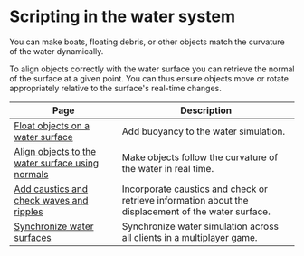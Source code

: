 # Scripting in the water system

You can make boats, floating debris, or other objects match the curvature of the water dynamically.

To align objects correctly with the water surface you can retrieve the normal of the surface at a given point. You can thus ensure objects move or rotate appropriately relative to the surface's real-time changes.

| **Page**                                                                                                 | **Description**                                                                                             |
|----------------------------------------------------------------------------------------------------------|-------------------------------------------------------------------------------------------------------------|
| [Float objects on a water surface](float-objects-on-a-water-surface.md)                                  | Add buoyancy to the water simulation.                                                                       |
| [Align objects to the water surface using normals](align-objects-to-water-surface-using-normals.md)      | Make objects follow the curvature of the water in real time.                                                |
| [Add caustics and check waves and ripples](add-caustics-and-foam-and-check-waves-and-ripples.md) | Incorporate caustics and check or retrieve information about the displacement of the water surface. |
| [Synchronize water surfaces](synchronize-water-surfaces.md)                                              | Synchronize water simulation across all clients in a multiplayer game.                                      |

